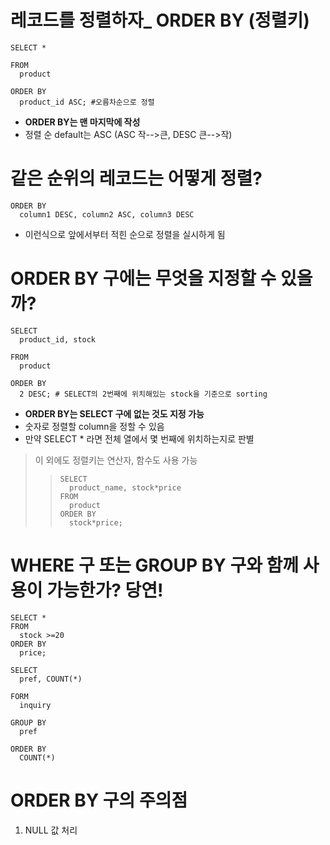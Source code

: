 # 레코드를 정렬하자_ ORDER BY (정렬키) 


```
SELECT *

FROM
  product

ORDER BY
  product_id ASC; #오름차순으로 정렬
```


- **ORDER BY는 맨 마지막에 작성**
- 정렬 순 default는 ASC (ASC 작-->큰, DESC 큰-->작)


# 같은 순위의 레코드는 어떻게 정렬?


```
ORDER BY
  column1 DESC, column2 ASC, column3 DESC
```


- 이런식으로 앞에서부터 적힌 순으로 정렬을 실시하게 됨


# ORDER BY 구에는 무엇을 지정할 수 있을까?


```
SELECT
  product_id, stock

FROM
  product

ORDER BY
  2 DESC; # SELECT의 2번째에 위치해있는 stock을 기준으로 sorting
```


- **ORDER BY는 SELECT 구에 없는 것도 지정 가능**
- 숫자로 정렬할 column을 정할 수 있음
- 만약 SELECT * 라면 전체 열에서 몇 번째에 위치하는지로 판별



> 이 외에도 정렬키는 연산자, 함수도 사용 가능
>> ```
>> SELECT
>>   product_name, stock*price
>> FROM
>>   product
>> ORDER BY
>>   stock*price;
>> ```



# WHERE 구 또는 GROUP BY 구와 함께 사용이 가능한가? 당연!


```
SELECT *
FROM
  stock >=20
ORDER BY
  price;
```


```
SELECT
  pref, COUNT(*)

FORM
  inquiry

GROUP BY
  pref

ORDER BY
  COUNT(*)
```


# ORDER BY 구의 주의점


1. NULL 값 처리
